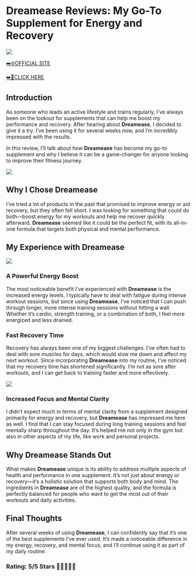 # **Dreamease Reviews**: My Go-To Supplement for Energy and Recovery

[![](https://static.vecteezy.com/system/resources/thumbnails/019/896/014/small/buy-now-gradient-button-with-cart-symbol-buy-now-illustration-png.png)](https://edetoop.top/lander/sugarpreland-1/dreamease.html) 

[➡️🌐OFFICIAL SITE](https://edetoop.top/lander/sugarpreland-1/dreamease.html) 

[➡️🔗CLICK HERE](https://edetoop.top/lander/sugarpreland-1/dreamease.html) 


## Introduction

As someone who leads an active lifestyle and trains regularly, I’ve always been on the lookout for supplements that can help me boost my performance and recovery. After hearing about **Dreamease**, I decided to give it a try. I’ve been using it for several weeks now, and I’m incredibly impressed with the results.

In this review, I’ll talk about how **Dreamease** has become my go-to supplement and why I believe it can be a game-changer for anyone looking to improve their fitness journey.

[![](https://wallpapers.com/images/hd/red-order-now-button-udg4jcj4arvn8b0n-2.png)](https://edetoop.top/lander/sugarpreland-1/dreamease.html)  

## Why I Chose **Dreamease**

I’ve tried a lot of products in the past that promised to improve energy or aid recovery, but they often fell short. I was looking for something that could do both—boost energy for my workouts and help me recover quickly afterward. **Dreamease** seemed like it could be the perfect fit, with its all-in-one formula that targets both physical and mental performance.

## My Experience with **Dreamease**

[![](https://static.vecteezy.com/system/resources/thumbnails/019/896/014/small/buy-now-gradient-button-with-cart-symbol-buy-now-illustration-png.png)](https://edetoop.top/lander/sugarpreland-1/dreamease.html)

### A Powerful Energy Boost

The most noticeable benefit I’ve experienced with **Dreamease** is the increased energy levels. I typically have to deal with fatigue during intense workout sessions, but since using **Dreamease**, I’ve noticed that I can push through longer, more intense training sessions without hitting a wall. Whether it’s cardio, strength training, or a combination of both, I feel more energized and less drained.

### Fast Recovery Time

Recovery has always been one of my biggest challenges. I’ve often had to deal with sore muscles for days, which would slow me down and affect my next workout. Since incorporating **Dreamease** into my routine, I’ve noticed that my recovery time has shortened significantly. I’m not as sore after workouts, and I can get back to training faster and more effectively.

[![](https://wallpapers.com/images/hd/red-order-now-button-udg4jcj4arvn8b0n-2.png)](https://edetoop.top/lander/sugarpreland-1/dreamease.html)  

### Increased Focus and Mental Clarity

I didn’t expect much in terms of mental clarity from a supplement designed primarily for energy and recovery, but **Dreamease** has impressed me here as well. I find that I can stay focused during long training sessions and feel mentally sharp throughout the day. It’s helped me not only in the gym but also in other aspects of my life, like work and personal projects.

## Why **Dreamease** Stands Out

What makes **Dreamease** unique is its ability to address multiple aspects of health and performance in one supplement. It’s not just about energy or recovery—it’s a holistic solution that supports both body and mind. The ingredients in **Dreamease** are of the highest quality, and the formula is perfectly balanced for people who want to get the most out of their workouts and daily activities.

## Final Thoughts

After several weeks of using **Dreamease**, I can confidently say that it’s one of the best supplements I’ve ever used. It’s made a noticeable difference in my energy, recovery, and mental focus, and I’ll continue using it as part of my daily routine.

### Rating: 5/5 Stars 🌟🌟🌟🌟🌟
